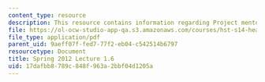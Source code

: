 ```yaml
---
content_type: resource
description: This resource contains information regarding Project mentor presentations.
file: https://ol-ocw-studio-app-qa.s3.amazonaws.com/courses/hst-s14-health-information-systems-to-improve-quality-of-care-in-resource-poor-settings-spring-2012/17dafbb8789c848f963a2bbf04d1205a_MITHST_S14S12_lec04f_1201.pdf
file_type: application/pdf
parent_uid: 9aeff07f-fed7-77f2-eb04-c542514b6797
resourcetype: Document
title: Spring 2012 Lecture 1.6
uid: 17dafbb8-789c-848f-963a-2bbf04d1205a
---
```

